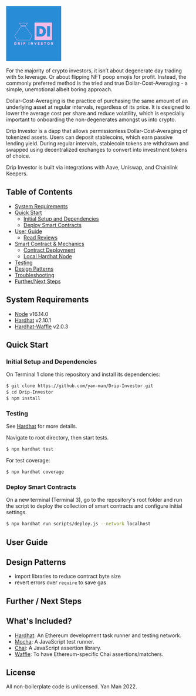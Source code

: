 <img src="./img/DripInvestor-logos/Drip%20Investor-logos.jpeg" alt="Drip Investor" style="width:150px;"/>

For the majority of crypto investors, it isn’t about degenerate day trading with 5x leverage. Or about flipping NFT poop emojis for profit. Instead, the commonly preferred method is the tried and true Dollar-Cost-Averaging - a simple, unemotional albeit boring approach.

Dollar-Cost-Averaging is the practice of purchasing the same amount of an underlying asset at regular intervals, regardless of its price. It is designed to lower the average cost per share and reduce volatility, which is especially important to onboarding the non-degenerates amongst us into crypto.

Drip Investor is a dapp that allows permissionless Dollar-Cost-Averaging of tokenized assets. Users can deposit stablecoins, which earn passive lending yield. During regular intervals, stablecoin tokens are withdrawn and swapped using decentralized exchanges to convert into investment tokens of choice.

Drip Investor is built via integrations with Aave, Uniswap, and Chainlink Keepers.

## Table of Contents

- [System Requirements](#system-requirements)
- [Quick Start](#quick-start)
  - [Initial Setup and Dependencies](#initial-setup-and-dependencies)
  - [Deploy Smart Contracts](#deploy-smart-contracts)
- [User Guide](#user-guide)
  - [Read Reviews](#read-reviews)
- [Smart Contract & Mechanics](#smart-contract--mechanics)
  - [Contract Deployment](#contract-deployment)
  - [Local Hardhat Node](#local-hardhat-node)
- [Testing](#testing)
- [Design Patterns](#design-patterns)
- [Troubleshooting](#troubleshooting)
- [Further/Next Steps](#further--next-steps)

## System Requirements

- [Node](https://nodejs.org/en/download/) v16.14.0
- [Hardhat](https://hardhat.org/) v2.10.1
- [Hardhat-Waffle](https://www.npmjs.com/package/@nomiclabs/hardhat-waffle) v2.0.3

## Quick Start

### Initial Setup and Dependencies

On Terminal 1 clone this repository and install its dependencies:

```sh
$ git clone https://github.com/yan-man/Drip-Investor.git
$ cd Drip-Investor
$ npm install
```

### Testing

See [Hardhat](https://hardhat.org/tutorial/testing-contracts.html) for more details.

Navigate to root directory, then start tests.

```sh
$ npx hardhat test
```

For test coverage:

```sh
$ npx hardhat coverage
```

### Deploy Smart Contracts

On a new terminal (Terminal 3), go to the repository's root folder and run the script to deploy the collection of smart contracts and configure initial settings.

```sh
$ npx hardhat run scripts/deploy.js --network localhost
```

## User Guide

## Design Patterns

- import libraries to reduce contract byte size
- revert errors over `require` to save gas

## Further / Next Steps

## What's Included?

- [Hardhat](https://hardhat.org/): An Ethereum development task runner and testing network.
- [Mocha](https://mochajs.org/): A JavaScript test runner.
- [Chai](https://www.chaijs.com/): A JavaScript assertion library.
- [Waffle](https://github.com/EthWorks/Waffle/): To have Ethereum-specific Chai assertions/matchers.

## License

All non-boilerplate code is unlicensed. Yan Man 2022.
